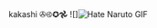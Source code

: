 kakashi
✇࿋✪𖣘
![]<img src="https://media1.tenor.com/m/jNwKSlUPg8YAAAAC/hate-naruto.gif" alt="Hate Naruto GIF"/>
